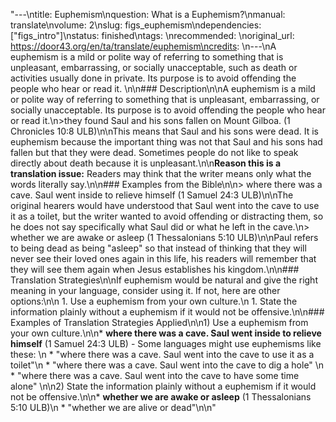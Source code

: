 "---\ntitle: Euphemism\nquestion: What is a Euphemism?\nmanual: translate\nvolume: 2\nslug: figs_euphemism\ndependencies:  [\"figs_intro\"]\nstatus:  finished\ntags: \nrecommended: \noriginal_url: https://door43.org/en/ta/translate/euphemism\ncredits: \n---\nA euphemism is a mild or polite way of referring to something that is unpleasant, embarrassing, or socially unacceptable, such as death or activities usually done in private. Its purpose is to avoid offending the people who hear or read it. \n\n### Description\n\nA euphemism is a mild or polite way of referring to something that is unpleasant, embarrassing, or socially unacceptable. Its purpose is to avoid offending the people who hear or read it.\n>they found Saul and his sons fallen on Mount Gilboa. (1 Chronicles 10:8 ULB)\n\nThis means that Saul and his sons were dead. It is euphemism because the important thing was not that Saul and his sons had fallen but that they were dead. Sometimes people do not like to speak directly about death because it is unpleasant.\n\n**Reason this is a translation issue:** Readers may think that the writer means only what the words literally say.\n\n### Examples from the Bible\n\n> where there was a cave. Saul went inside to relieve himself (1 Samuel 24:3 ULB)\n\nThe original hearers would have understood that Saul went into the cave to use it as a toilet, but the writer wanted to avoid offending or distracting them, so he does not say specifically what Saul did or what he left in the cave.\n> whether we are awake or asleep (1 Thessalonians 5:10 ULB)\n\nPaul refers to being dead as being \"asleep\" so that instead of thinking that they will never see their loved ones again in this life, his readers will remember that they will see them again when Jesus establishes his kingdom.\n\n### Translation Strategies\n\nIf euphemism would be natural and give the right meaning in your language, consider using it. If not, here are other options:\n\n  1. Use a euphemism from your own culture.\n  1. State the information plainly without a euphemism if it would not be offensive.\n\n### Examples of Translation Strategies Applied\n\n1) Use a euphemism from your own culture.\n\n* **where there was a cave. Saul went inside to relieve himself** (1 Samuel 24:3 ULB) - Some languages might use euphemisms like these: \n    * \"where there was a cave. Saul went into the cave to use it as a toilet\"\n    * \"where there was a cave. Saul went into the cave to dig a hole\" \n    * \"where there was a cave. Saul went into the cave to have some time alone\" \n\n2) State the information plainly without a euphemism if it would not be offensive.\n\n* **whether we are awake or asleep** (1 Thessalonians 5:10 ULB)\n    * \"whether we are alive or dead\"\n\n"
